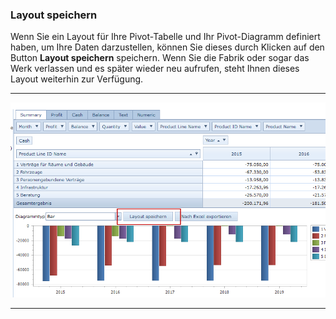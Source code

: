 ### Layout speichern

Wenn Sie ein Layout für Ihre Pivot-Tabelle und Ihr Pivot-Diagramm definiert haben, um Ihre Daten darzustellen, können Sie dieses durch Klicken auf den Button **Layout speichern** speichern. Wenn Sie die Fabrik oder sogar das Werk verlassen und es später wieder neu aufrufen, steht Ihnen dieses Layout weiterhin zur Verfügung.

---
![](/assets/f34.png)

---

